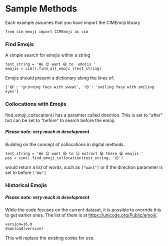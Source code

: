 # Sample Methods

Each example assumes that you have import the CIMEmoji library

```
from cim_emoji import CIMEmoji as cim
```

### Find Emojis

A simple search for emojis within a string
```
test_string = 'We 😊 want 😅 to  emojis '
emojis = cim().find_all_emoji (test_string)
```
Emojis should present a dictionary along the lines of:
```
{'😅': 'grinning face with sweat', '😊': 'smiling face with smiling eyes'}
```

### Collocations with Emojis

find_emoji_collocation() has a paramter called direction. This is set to "after" but can be set to "before" to search before the emoji. 

##### Please note: very much in development

Building on the concept of collocations in digital methods.

```
test_string = 'We 😊 want 😅 to 😏 extract 😁 these 😀 emojis '
pos = cim().find_emoji_collocation(test_string, '😊')
```
would return a list of words, such as ```["want"]``` or if the direction parameter is set to before ```["We"]```

### Historical Emojis

##### Please note: very much in development

While the code focuses on the current dataset, it is possible to override this to get earlier ones. The list of them is at https://unicode.org/Public/emoji/.

```
version=16.0
download(version)
```
This will replace the existing codes for use. 